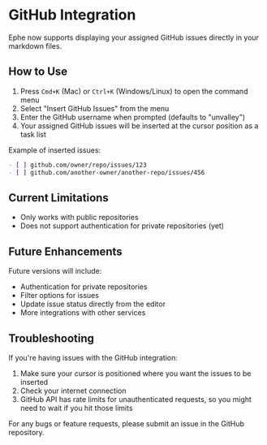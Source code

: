 # GitHub Integration

Ephe now supports displaying your assigned GitHub issues directly in your markdown files.

## How to Use

1. Press `Cmd+K` (Mac) or `Ctrl+K` (Windows/Linux) to open the command menu
2. Select "Insert GitHub Issues" from the menu
3. Enter the GitHub username when prompted (defaults to "unvalley")
4. Your assigned GitHub issues will be inserted at the cursor position as a task list

Example of inserted issues:

```markdown
- [ ] github.com/owner/repo/issues/123
- [ ] github.com/another-owner/another-repo/issues/456
```

## Current Limitations

- Only works with public repositories
- Does not support authentication for private repositories (yet)

## Future Enhancements

Future versions will include:
- Authentication for private repositories
- Filter options for issues
- Update issue status directly from the editor
- More integrations with other services

## Troubleshooting

If you're having issues with the GitHub integration:

1. Make sure your cursor is positioned where you want the issues to be inserted
2. Check your internet connection
3. GitHub API has rate limits for unauthenticated requests, so you might need to wait if you hit those limits

For any bugs or feature requests, please submit an issue in the GitHub repository. 